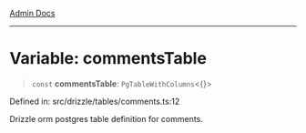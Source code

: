 [Admin Docs](/)

***

# Variable: commentsTable

> `const` **commentsTable**: `PgTableWithColumns`\<\{\}\>

Defined in: src/drizzle/tables/comments.ts:12

Drizzle orm postgres table definition for comments.
